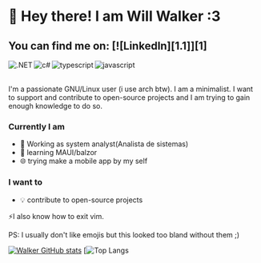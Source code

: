 # 👋 Hey there! I am Will Walker :3

## You can find me on: [![LinkedIn][1.1]][1]

<!-- Icons -->
<!-- [1.1]: https://img.icons8.com/color/30/000000/linkedin.png (LinkedIn icon without padding) -->

<!-- Links to your social media accounts -->

<img align="left" alt=".NET" src="https://img.shields.io/badge/.NET-5C2D91?style=for-the-badge&logo=.net&logoColor=white" />

<img align="left" alt="c#" src="https://img.shields.io/badge/c%23-%23239120.svg?style=for-the-badge&logo=c-sharp&logoColor=white" />

<img align="left" alt="typescript" src="https://img.shields.io/badge/TypeScript-007ACC?style=for-the-badge&logo=typescript&logoColor=white" />

<img align="left" width="" alt="javascript" src="https://img.shields.io/badge/javascript-%23323330.svg?style=for-the-badge&logo=javascript&logoColor=%23F7DF1E" />

<br><br>

I'm a passionate GNU/Linux user (i use arch btw). I am a minimalist. I want to support and contribute to open-source projects and I am trying to gain enough knowledge to do so.

### Currently I am
- 🔭 Working as system analyst(Analista de sistemas)
- 📖 learning MAUI/balzor
- 🌐 trying make a mobile app by my self

### I want to
- 💡 contribute to open-source projects

⚡I also know how to exit vim.

PS: I usually don't like emojis but this looked too bland without them ;)


[![Walker GitHub stats](https://github-readme-stats.vercel.app/api?username=sarsey-walker&theme=monokai)](https://github.com/anuraghazra/github-readme-stats) [![Top Langs](https://github-readme-stats.vercel.app/api/top-langs/?username=sarsey-walker&hide_border=1&layout=compact&text_color=fff&bg_color=333&hide=html,eagle,css&title_color=6bbbca)


<!--
**sarsey-walker/sarsey-walker** is a ✨ _special_ ✨ repository because its `README.md` (this file) appears on your GitHub profile.

Here are some ideas to get you started:

- 🔭 I’m currently working on ...
- 🌱 I’m currently learning ...
- 👯 I’m looking to collaborate on ...
- 🤔 I’m looking for help with ...
- 💬 Ask me about ...
- 📫 How to reach me: ...
- 😄 Pronouns: ...
- ⚡ Fun fact: ...
-->
